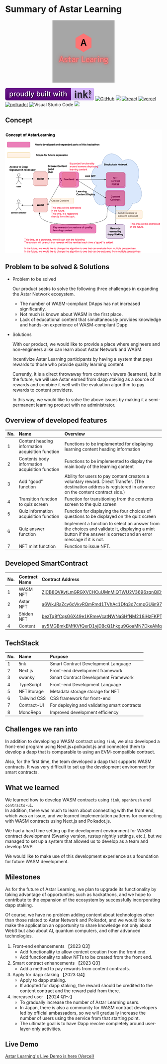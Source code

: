 # Summary of Astar Learning

<div align="center">
   <img width="200" src="./../imgs/AstarLearning.png"/>
</div>

[![Built with ink!](https://raw.githubusercontent.com/paritytech/ink/master/.images/badge.svg)](https://github.com/paritytech/ink)
[![GitHub](https://img.shields.io/badge/GitHub-100000?style=for-the-badge&logo=github&logoColor=white)](https://img.shields.io/badge/GitHub-100000?style=for-the-badge&logo=github&logoColor=white)
[![](https://img.shields.io/badge/TypeScript-007ACC?style=for-the-badge&logo=typescript&logoColor=white)](https://img.shields.io/badge/TypeScript-007ACC?style=for-the-badge&logo=typescript&logoColor=white)
[![react](https://img.shields.io/badge/React-20232A?style=for-the-badge&logo=react&logoColor=61DAFB)](https://img.shields.io/badge/React-20232A?style=for-the-badge&logo=react&logoColor=61DAFB)
[![vercel](https://img.shields.io/badge/Vercel-000000?style=for-the-badge&logo=vercel&logoColor=white)](https://img.shields.io/badge/Vercel-000000?style=for-the-badge&logo=vercel&logoColor=white)
[![polkadot](https://img.shields.io/badge/polkadot-E6007A?style=for-the-badge&logo=polkadot&logoColor=000)](https://img.shields.io/badge/polkadot-E6007A?style=for-the-badge&logo=polkadot&logoColor=000)
![Visual Studio Code](https://img.shields.io/badge/Visual%20Studio%20Code-0078d7.svg?style=for-the-badge&logo=visual-studio-code&logoColor=white)
[![](https://img.shields.io/badge/eslint-3A33D1?style=for-the-badge&logo=eslint&logoColor=white)](https://img.shields.io/badge/eslint-3A33D1?style=for-the-badge&logo=eslint&logoColor=white)

## Concept

![](./../imgs/Hackdot_en.drawio.png)

## Problem to be solved & Solutions

- Problem to be solved

  Our product seeks to solve the following three challenges in expanding the Astar Network ecosystem.

  - The number of WASM-compliant DApps has not increased significantly.
  - Not much is known about WASM in the first place.
  - Lack of educational content that simultaneously provides knowledge and hands-on experience of WASM-compliant Dapp

- Solutions

  With our product, we would like to provide a place where engineers and non-engineers alike can learn about Astar Network and WASM.

  Incentivize Astar Learning participants by having a system that pays rewards to those who provide quality learning content.

  Currently, it is a direct throwaway from content viewers (learners), but in the future, we will use Astar earned from dapp staking as a source of rewards and combine it well with the evaluation algorithm to pay rewards to content providers.

  In this way, we would like to solve the above issues by making it a semi-permanent learning product with no administrator.

## Overview of developed features

| No. | Name                                             | Overview                                                                                                                                                        |
| :-- | :----------------------------------------------- | :-------------------------------------------------------------------------------------------------------------------------------------------------------------- |
| 1   | Content heading information acquisition function | Functions to be implemented for displaying learning content heading information                                                                                 |
| 2   | Contents body information acquisition function   | Functions to be implemented to display the main body of the learning content                                                                                    |
| 3   | Add "good" function                              | Ability for users to pay content creators a voluntary reward. Direct Transfer. (The destination address is registered in advance on the content contract side.) |
| 4   | Transition function to quiz screen               | Function for transitioning from the contents screen to the quiz screen                                                                                          |
| 5   | Quiz information acquisition function            | Function for displaying the four choices of questions to be displayed on the quiz screen                                                                        |
| 6   | Quiz answer function                             | Implement a function to select an answer from the choices and validate it, displaying a mint button if the answer is correct and an error message if it is not. |
| 7   | NFT mint function                                | Function to issue NFT.                                                                                                                                          |

## Developed SmartContract

| No. | Contract Name | Contract Address                                                                                                                              | Network |
| :-- | :------------ | :-------------------------------------------------------------------------------------------------------------------------------------------- | :------ |
| 1   | WASM NFT      | [ZjCB8QVKytLmGRGXVCHCuUMnMiQTWU2V3696zqnQiD9kjMg](https://contracts-ui.substrate.io/contract/ZjCB8QVKytLmGRGXVCHCuUMnMiQTWU2V3696zqnQiD9kjMg) | Shibuya |
| 2   | Astar NFT     | [a6WkJRaZcy6cVkvRQmRmd1TVhAc1Dfq3d7cmpGUjjn9736d](https://contracts-ui.substrate.io/contract/a6WkJRaZcy6cVkvRQmRmd1TVhAc1Dfq3d7cmpGUjjn9736d) | Shibuya |
| 3   | Shiden NFT    | [bezTq8fCqsG6X49e1KRmeVcatNWNaSHfNM218iHzFKPTxsk](https://contracts-ui.substrate.io/contract/bezTq8fCqsG6X49e1KRmeVcatNWNaSHfNM218iHzFKPTxsk) | Shibuya |
| 4   | Content       | [av5MGBmkEMfKVfQerD1yjDBcQ1hkgu9GoaMN7DkeAMq4nyP](https://contracts-ui.substrate.io/contract/av5MGBmkEMfKVfQerD1yjDBcQ1hkgu9GoaMN7DkeAMq4nyP) | Shibuya |

## TechStack

| No. | Name         | Purpose                                      |
| :-- | :----------- | :------------------------------------------- |
| 1   | !ink         | Smart Contract Development Language          |
| 2   | Next.js      | Front-end development framework              |
| 3   | swanky       | Smart Contract Development Framework         |
| 4   | TypeScript   | Front-end Development Language               |
| 5   | NFTStorage   | Metadata storage storage for NFT             |
| 6   | Tailwind CSS | CSS framework for front-end                  |
| 7   | Contract-UI  | For deploying and validating smart contracts |
| 8   | MonoRepo     | Improved development efficiency              |

## Challenges we ran into

In addition to developing a WASM contract using `!ink`, we also developed a front-end program using Next.js+polkadot.js and connected them to develop a dapp that is comparable to using an EVM-compatible contract.

Also, for the first time, the team developed a dapp that supports WASM contracts. It was very difficult to set up the development environment for smart contracts.

## What we learned

We learned how to develop WASM contracts using `!ink`, `openbrush` and `contracts-ui`.  
In addition, there was much to learn about connecting with the front end, which was an issue, and we learned implementation patterns for connecting with WASM contracts using Next.js and Polkadot.js.

We had a hard time setting up the development environment for WASM contract development (Swanky version, rustup nightly settings, etc.), but we managed to set up a system that allowed us to develop as a team and develop MVP.

We would like to make use of this development experience as a foundation for future WASM development.

## Milestones

As for the future of Astar Learning, we plan to upgrade its functionality by taking advantage of opportunities such as hackathons, and we hope to contribute to the expansion of the ecosystem by successfully incorporating dapp staking.

Of course, we have no problem adding content about technologies other than those related to Astar Network and Polkadot, and we would like to make the application an opportunity to share knowledge not only about Web3 but also about AI, quantum computers, and other advanced technologies.

1. Front-end enhancements 【2023 Q3】
   - Add functionality to allow content creation from the front end.
   - Add functionality to allow NFTs to be created from the front end.
2. Smart contract enhancements 【2023 Q3】
   - Add a method to pay rewards from content contracts.
3. Apply for dapp staking 【2023 Q4】
   - Apply to dapp staking.
   - If adopted for dapp staking, the reward should be credited to the content contract and the reward paid from there.
4. increased user 【2024 Q1〜】
   - To gradually increase the number of Astar Learning users.
   - In Japan, there is also a community for WASM contract developers led by official ambassadors, so we will gradually increase the number of users using the service from that starting point.
   - The ultimate goal is to have Dapp revolve completely around user-layer-only activities.

## Live Demo

[Astar Learning's Live Demo is here (Vercel)](https://wasm-nft-dapp-llxs.vercel.app/)
